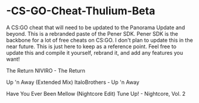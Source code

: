 # -CS-GO-Cheat-Thulium-Beta
A CS:GO cheat that will need to be updated to the Panorama Update and beyond.
  This is a rebranded paste of the Pener SDK. Pener SDK is the backbone for a lot of free cheats on CS:GO. I don't plan to update this in the near future. This is just here to keep as a reference point. Feel free to update this and compile it yourself, rebrand it, and add any features you want!


The Return
NIVIRO - The Return

Up 'n Away (Extended Mix)
ItaloBrothers - Up 'n Away

Have You Ever Been Mellow (Nightcore Edit)
Tune Up! - Nightcore, Vol. 2
